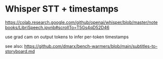 # Whisper STT + timestamps

https://colab.research.google.com/github/openai/whisper/blob/master/notebooks/LibriSpeech.ipynb#scrollTo=T5Gs4qD52D46

use grad cam on output tokens to infer per-token timestamps

see also: https://github.com/dmarx/bench-warmers/blob/main/subtitles-to-storyboard.md
